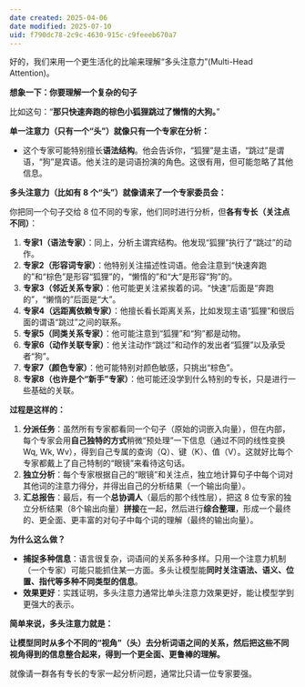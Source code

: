 ```yaml
---
date created: 2025-04-06
date modified: 2025-07-10
uid: f790dc78-2c9c-4630-915c-c9feeeb670a7
---
```


好的，我们来用一个更生活化的比喻来理解“多头注意力”(Multi-Head Attention)。

**想象一下：你要理解一个复杂的句子**

比如这句：“**那只快速奔跑的棕色小狐狸跳过了懒惰的大狗。**”

**单一注意力（只有一个“头”）就像只有一个专家在分析：**

- 这个专家可能特别擅长**语法结构**。他会告诉你，“狐狸”是主语，“跳过”是谓语，“狗”是宾语。他关注的是词语扮演的角色。这很有用，但可能忽略了其他信息。

**多头注意力（比如有 8 个“头”）就像请来了一个专家委员会：**

你把同一个句子交给 8 位不同的专家，他们同时进行分析，但**各有专长（关注点不同）**：

1. **专家1（语法专家）**：同上，分析主谓宾结构。他发现“狐狸”执行了“跳过”的动作。
2. **专家2（形容词专家）**：他特别关注描述性词语。他会注意到“快速奔跑的”和“棕色”是形容“狐狸”的，“懒惰的”和“大”是形容“狗”的。
3. **专家3（邻近关系专家）**：他可能更关注紧挨着的词。“快速”后面是“奔跑的”，“懒惰的”后面是“大”。
4. **专家4（远距离依赖专家）**：他擅长看长距离关系，比如发现主语“狐狸”和很后面的谓语“跳过”之间的联系。
5. **专家5（同类关系专家）**：他可能注意到“狐狸”和“狗”都是动物。
6. **专家6（动作关联专家）**：他关注动作“跳过”和动作的发出者“狐狸”以及承受者“狗”。
7. **专家7（颜色专家）**：他可能特别对颜色敏感，只挑出“棕色”。
8. **专家8（也许是个“新手”专家）**：他可能还没学到什么特别的专长，只是进行一些基础的关联。

**过程是这样的：**

1. **分派任务**：虽然所有专家都看同一个句子（原始的词嵌入向量），但在内部，每个专家会用**自己独特的方式**稍微“预处理”一下信息（通过不同的线性变换 Wq, Wk, Wv），得到自己专属的查询（Q）、键（K）、值（V）。这就好比每个专家都戴上了自己特制的“眼镜”来看待这句话。
2. **独立分析**：每个专家根据自己的“眼镜”和关注点，独立地计算句子中每个词对其他词的注意力得分，并得出自己的分析结果（一个输出向量）。
3. **汇总报告**：最后，有一个**总协调人**（最后的那个线性层），把这 8 位专家的独立分析结果（8个输出向量）**拼接**在一起，然后进行**综合整理**，形成一个最终的、更全面、更丰富的对句子中每个词的理解（最终的输出向量）。

**为什么这么做？**

- **捕捉多种信息**：语言很复杂，词语间的关系多种多样。只用一个注意力机制（一个专家）可能只能抓住某一方面。多头让模型能**同时关注语法、语义、位置、指代等多种不同类型的信息**。
- **效果更好**：实践证明，多头注意力通常比单头注意力效果更好，能让模型学到更强大的表示。

**简单来说，多头注意力就是：**

**让模型同时从多个不同的“视角”（头）去分析词语之间的关系，然后把这些不同视角得到的信息整合起来，得到一个更全面、更鲁棒的理解。**

就像请一群各有专长的专家一起分析问题，通常比只请一位专家要强。

